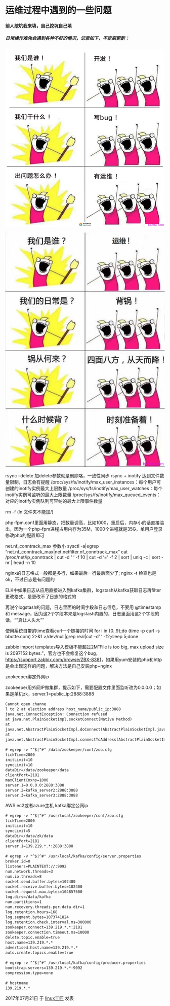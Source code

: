 # 运维过程中遇到的一些问题

#### 前人挖坑我来填，自己挖坑自己填

##### 日常操作难免会遇到各种不好的情况，记录如下，不定期更新：

![运维过程中遇到的一些问题 - 第1张  | linux工匠|关注运维自动化|Python开发|linux高可用集群|数据库维护|性能提优|系统架构](../images/2017/07/kaifashuaiguo2.jpg)

 

![运维过程中遇到的一些问题 - 第2张  | linux工匠|关注运维自动化|Python开发|linux高可用集群|数据库维护|性能提优|系统架构](../images/2017/07/kaifashuaiguo.jpg)

rsync –delete   加delete参数就是删除咯，一致性同步
rsync + inotify  达到文件数量限制，日志会有提醒
/proc/sys/fs/inotify/max_user_instances：每个用户可创建的inotify实例最大上限数量
/proc/sys/fs/inotify/max_user_watches：每个inotify实例可监听的最大上限数量
/proc/sys/fs/inotify/max_queued_events：对应的inotify实例队列可容纳的最大上限事件数量

 

rm -f  (ln 文件夹不能加/)

 

php-fpm.conf里面用静态，把数量调高，比如1000，重启后，内存小的话直接溢出，因为一个php-fpm进程占用内存为35M，1000个进程就是35G，单用户登录修改php的配置即可

 

net.nf_conntrack_max 参数小
sysctl -a|egrep “net.nf_conntrack_max|net.netfilter.nf_conntrack_max”
cat /proc/net/ip_conntrack | cut -d ‘ ‘ -f 10 | cut -d ‘=’ -f 2 | sort | uniq -c | sort -nr | head -n 10

 

nginx的日志格式一般都是多行，如果最后一行最后面少了;    nginx -t 检查也是ok，不过日志是有问题的

 

ELK中如果日志从应用直接进入到kafka集群，logstash从kafka获取日志再filter更改格式，是更改不了日志的格式的

再说个logstash的问题，日志里面的时间字段和日志信息，不要用 @timestamp 和 message，因为这2个字段本来是logstash内置的，日志里面用这2个字段的话，“”真让人头大“”

 

使用系统自带的time查看curl一个链接的时间
for i in {0..9};do (time -p curl -s bbotte.com) 2>&1 >/dev/null|grep real|cut -d’ ‘ -f2;sleep 5;done

 

zabbix import templates导入模板不能超过2M”File is too big, max upload size is 2097152 bytes.”，官方也不会修复这个bug，<https://support.zabbix.com/browse/ZBX-8381>，如果用yum安装的php和http是会出现这样的问题，解决方法是自己安装php+nginx

 

zookeeper绑定外网ip

zookeeper用外网IP做集群，提示如下，需要配置文件里面监听改为0.0.0.0；如果是单机zk，server.1=public_ip:2888:3888

```
Cannot open channe
l to 2 at election address host_name/public_ip:3888
java.net.ConnectException: Connection refused
at java.net.PlainSocketImpl.socketConnect(Native Method)
at java.net.AbstractPlainSocketImpl.doConnect(AbstractPlainSocketImpl.java:350)
at java.net.AbstractPlainSocketImpl.connectToAddress(AbstractPlainSocketImpl.java:206)
 
# egrep -v "^$|^#" /data/zookeeper/conf/zoo.cfg
tickTime=2000
initLimit=10
syncLimit=10
dataDir=/data/zookeeper/data
clientPort=2181
maxClientCnxns=1000
server.1=0.0.0.0:2888:3888
server.2=kafka_server2:2888:3888
server.3=kafka_server3:2888:3888
```

AWS ec2或者azure主机 kafka绑定公网ip

```
# egrep -v "^$|^#" /usr/local/zookeeper/conf/zoo.cfg 
tickTime=2000
initLimit=10
syncLimit=5
dataDir=/data/zk/data
clientPort=2181
server.1=139.219.*.*:2888:3888
 
# egrep -v "^$|^#" /usr/local/kafka/config/server.properties
broker.id=0
listeners=PLAINTEXT://:9092
num.network.threads=3
num.io.threads=8
socket.send.buffer.bytes=102400
socket.receive.buffer.bytes=102400
socket.request.max.bytes=104857600
log.dirs=/data/kafka
num.partitions=1
num.recovery.threads.per.data.dir=1
log.retention.hours=168
log.segment.bytes=1073741824
log.retention.check.interval.ms=300000
zookeeper.connect=139.219.*.*:2181
zookeeper.connection.timeout.ms=10000
delete.topic.enable=true
host.name=139.219.*.*
advertised.host.name=139.219.*.*
auto.create.topics.enable=true
 
# egrep -v "^$|^#" /usr/local/kafka/config/producer.properties
bootstrap.servers=139.219.*.*:9092
compression.type=none
 
# hostname
139.219.*.*
```

2017年07月21日 于 [linux工匠](http://www.bbotte.com/) 发表

